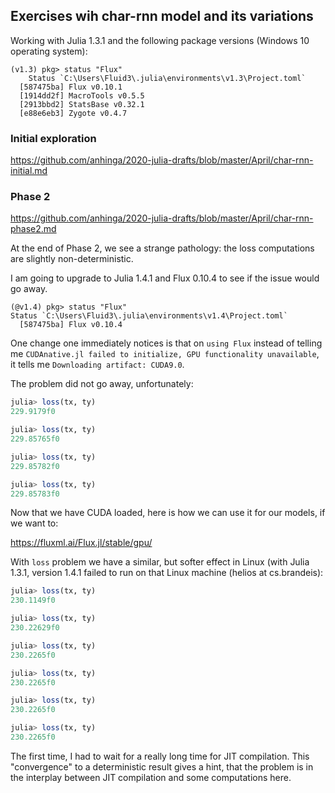 ## Exercises wih char-rnn model and its variations

Working with Julia 1.3.1 and the following package versions (Windows 10 operating system):

```
(v1.3) pkg> status "Flux"
    Status `C:\Users\Fluid3\.julia\environments\v1.3\Project.toml`
  [587475ba] Flux v0.10.1
  [1914dd2f] MacroTools v0.5.5
  [2913bbd2] StatsBase v0.32.1
  [e88e6eb3] Zygote v0.4.7
```


### Initial exploration

https://github.com/anhinga/2020-julia-drafts/blob/master/April/char-rnn-initial.md

### Phase 2

https://github.com/anhinga/2020-julia-drafts/blob/master/April/char-rnn-phase2.md

At the end of Phase 2, we see a strange pathology: the loss computations are slightly non-deterministic.

I am going to upgrade to Julia 1.4.1 and Flux 0.10.4 to see if the issue would go away.

```
(@v1.4) pkg> status "Flux"
Status `C:\Users\Fluid3\.julia\environments\v1.4\Project.toml`
  [587475ba] Flux v0.10.4
```

One change one immediately notices is that on `using Flux` instead of telling me `CUDAnative.jl failed to initialize, GPU functionality unavailable`, it tells me `Downloading artifact: CUDA9.0`.

The problem did not go away, unfortunately:

```julia
julia> loss(tx, ty)
229.9179f0

julia> loss(tx, ty)
229.85765f0

julia> loss(tx, ty)
229.85782f0

julia> loss(tx, ty)
229.85783f0
```

Now that we have CUDA loaded, here is how we can use it for our models, if we want to:

https://fluxml.ai/Flux.jl/stable/gpu/

With `loss` problem we have a similar, but softer effect in Linux (with Julia 1.3.1, version 1.4.1 failed to run on that Linux machine (helios at cs.brandeis):

```julia
julia> loss(tx, ty)
230.1149f0

julia> loss(tx, ty)
230.22629f0

julia> loss(tx, ty)
230.2265f0

julia> loss(tx, ty)
230.2265f0

julia> loss(tx, ty)
230.2265f0

julia> loss(tx, ty)
230.2265f0
```

The first time, I had to wait for a really long time for JIT compilation. This "convergence" to a deterministic result gives a hint, that the problem is in the interplay between JIT compilation and some computations here.
